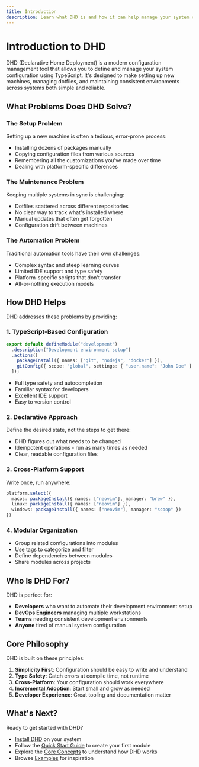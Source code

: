 ```yaml
---
title: Introduction
description: Learn what DHD is and how it can help manage your system configuration
---
```


# Introduction to DHD

DHD (Declarative Home Deployment) is a modern configuration management tool that allows you to define and manage your system configuration using TypeScript. It's designed to make setting up new machines, managing dotfiles, and maintaining consistent environments across systems both simple and reliable.

## What Problems Does DHD Solve?

### The Setup Problem
Setting up a new machine is often a tedious, error-prone process:
- Installing dozens of packages manually
- Copying configuration files from various sources
- Remembering all the customizations you've made over time
- Dealing with platform-specific differences

### The Maintenance Problem
Keeping multiple systems in sync is challenging:
- Dotfiles scattered across different repositories
- No clear way to track what's installed where
- Manual updates that often get forgotten
- Configuration drift between machines

### The Automation Problem
Traditional automation tools have their own challenges:
- Complex syntax and steep learning curves
- Limited IDE support and type safety
- Platform-specific scripts that don't transfer
- All-or-nothing execution models

## How DHD Helps

DHD addresses these problems by providing:

### 1. **TypeScript-Based Configuration**
```typescript
export default defineModule("development")
  .description("Development environment setup")
  .actions([
    packageInstall({ names: ["git", "nodejs", "docker"] }),
    gitConfig({ scope: "global", settings: { "user.name": "John Doe" } })
  ]);
```

- Full type safety and autocompletion
- Familiar syntax for developers
- Excellent IDE support
- Easy to version control

### 2. **Declarative Approach**
Define the desired state, not the steps to get there:
- DHD figures out what needs to be changed
- Idempotent operations - run as many times as needed
- Clear, readable configuration files

### 3. **Cross-Platform Support**
Write once, run anywhere:
```typescript
platform.select({
  macos: packageInstall({ names: ["neovim"], manager: "brew" }),
  linux: packageInstall({ names: ["neovim"] }),
  windows: packageInstall({ names: ["neovim"], manager: "scoop" })
})
```

### 4. **Modular Organization**
- Group related configurations into modules
- Use tags to categorize and filter
- Define dependencies between modules
- Share modules across projects

## Who Is DHD For?

DHD is perfect for:

- **Developers** who want to automate their development environment setup
- **DevOps Engineers** managing multiple workstations
- **Teams** needing consistent development environments
- **Anyone** tired of manual system configuration

## Core Philosophy

DHD is built on these principles:

1. **Simplicity First**: Configuration should be easy to write and understand
2. **Type Safety**: Catch errors at compile time, not runtime
3. **Cross-Platform**: Your configuration should work everywhere
4. **Incremental Adoption**: Start small and grow as needed
5. **Developer Experience**: Great tooling and documentation matter

## What's Next?

Ready to get started with DHD?

- [Install DHD](/getting-started/installation/) on your system
- Follow the [Quick Start Guide](/getting-started/quick-start/) to create your first module
- Explore the [Core Concepts](/concepts/modules/) to understand how DHD works
- Browse [Examples](/examples/dotfiles/) for inspiration